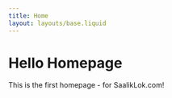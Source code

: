 ```yaml
---
title: Home
layout: layouts/base.liquid
---
```


# Hello Homepage
This is the first homepage - for SaalikLok.com!